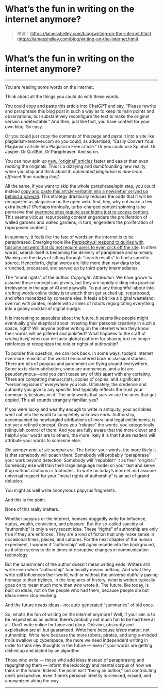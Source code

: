 <!--yml
category: 未分类
date: 2024-05-27 14:59:04
-->

# What’s the fun in writing on the internet anymore?

> 来源：[https://jamesshelley.com/blog/writing-on-the-internet.html](https://jamesshelley.com/blog/writing-on-the-internet.html)

# What’s the fun in writing on the internet anymore?

* * *

You are reading some words on the internet.

Think about all the things you could do with these words.

You could copy and paste this article into ChatGPT and say, “Please rewrite and paraphrase this blog post in such a way as to keep its main points and observations, but substantively reconfigure the text to make the original version undetectable.” And then, just like that, you have content for your own blog. So easy.

Or you could just copy the contents of this page and paste it into a site like plagiarism-remover.com so you could, as advertised, “Easily Convert Your Plagiarism article Into Plagiarism Free article.” Or you could use Spinbot. Or Jasper. Or QuillBot. Or Paraphraser. And so on.

You can now spin up [new, “original” articles](https://slate.com/technology/2023/01/chat-gpt-openai-jasper-hugging-face-plagiarism-big-technology.html) faster and easier than even *reading* the originals. This is a dizzying and dumbfounding new reality, when you stop and think about it: *automated plagiarism is now more efficient than reading itself.*

All the same, if you want to skip the whole paraphrase/spin step, you could instead [copy and paste this article verbatim into a newsletter served up behind a paywall](https://jamesshelley.com/blog/on-being-plagiarized.html). This strategy drastically reduces the odds that it will be recognized as plagiarism on the open web. And, hey, why not make a few extra bucks? (Perhaps ironically, turbo-charged content spinning is so pervasive that [evermore sites require user logins just to access content](https://www.niemanlab.org/2024/02/six-months-in-journalist-owned-tech-publication-404-media-is-profitable/). This seems vicious: repurposing content engenders the proliferation of walled gardens and walled gardens, in turn, engenders the proliferation of repurposed content.)

In summary, it feels like the fate of words on the internet is to be paraphrased. Emerging tools like [Perplexity.ai respond to quiries with fulsome answers that do not require users to even click off the site](https://www.perplexity.ai/search/google-search-results-ET4ll7tdT6axzwgifCC3Gw?s=c). In other words, search itself is becoming the delivery of paraphrase and summary. Waning are the days of sifting through “search results” to find a specific source. Henceforth, digital words are little more than raw data to be crunched, processed, and served up by third-party intermediaries.

The “moral rights” of the author. *Copyright*. *Attribution*. We have grown to assume these concepts as givens, but they are rapidly sliding into practical irrelevance in the age of AI and paywalls. To put any thoughtful labour into crafting words online today is to watch them get sucked up, repurposed, and often monetized by someone else. It feels a bit like a digital wasteland; overrun with pirates, replete with armies of robots regurgitating everything into a gooey cocktail of digital sludge.

It is interesting to speculate about the future. It seems like people might eventually grow skeptical about investing their personal creativity in such a space, right? Will anyone bother writing on the internet when they know their words will be pilfered and junkified? What happens to the craft of *writing itself* when our de facto global platform for sharing text no longer reinforces or recognizes the role or rights of *authorship*?

To ponder this question, we can look back. In some ways, today’s internet evermore reminds of the world I encountered back in classical studies. There are bits of papyrus and parchment are flying around everywhere. Some texts claim attribution, some are anonymous, and a lot are pseudonymous—and you can’t tease any of this apart with any certainty. There are competing manuscripts, copies of copies, and significant “versioning issues” everywhere you look. Ultimately, the credence and authority you give to any specific text typically reflects the trust your community bestows on it. The only words that survive are the ones that get copied. This all sounds strangely familiar, yes?

If you were lucky and wealthy enough to write in antiquity, your scribbles went out into the world to completely unknown ends. Authorship, accompanied by newfangled attributions of moral and legal entitlements, is not yet a refined concept. Once you “release” the words, you categorically relinquish control of them. And you are fully aware that the more clever and helpful your words are to others, the more likely it is that future readers will attribute your words to someone else.

*Sic semper erat, et sic semper erit.* The better your words, the more likely it is that somebody will poach them. Somebody will probably “paraphrase” your work beyond detection. Somebody will “republish” it as their “original.” Somebody else will train their large language model on your text and serve it up without citations or footnotes. To write on today’s internet and assume universal respect for your “moral rights of authorship” is an act of grand delusion.

You might as well write anonymous papyrus fragments.

And this is the point.

None of this really matters.

Whether papyrus or the internet, humans doggedly write for influence, status, wealth, conviction, and pleasure. But the so-called sanctity of “authorship” is only a very recent idea. These “rights” of authorship are only true if they are enforced. They are a kind of fiction that only make sense in occasional times, places, and cultures. For the next chapter of the human experiment, I wonder if “authorship” will again recede into the background, as it often seems to do in times of disruptive changes in communication technology.

But the banishment of the author doesn’t mean writing ends. Writers still write even when “authorship” functionally means nothing. And what they write still influences their world, with or without the universe dutifully paying homage to their bylines. In the long arcs of history, *what* is written typically goes on to mean much more than *who* wrote it. The future, like today, is built on ideas, not on the people who had them, because people die but ideas never stop evolving.

And the future *needs* ideas—not auto-generated “summaries” of old ones.

So, what’s the fun of writing on the internet anymore? Well, if your aim is to be respected as an author, there’s probably not much fun to be had here at all. Don’t write online for fame and glory. Oblivion, obscurity and exploitation are all but guaranteed. Write here because *ideas* matter, not authorship. Write here because the more robots, pirates, and single-minded trolls swallow up cyberspace, the more we need independent writing in order to think new thoughts in the future — even if your words are getting dished up and plated by an algorithm.

Those who *write* — those who add ideas instead of paraphrasing and regurgitating them — inform the lexicology and mental corpus of how we think in the future. Indeed, the point isn’t “being an author,” but contributing one’s perspective, even if one’s personal identity is silenced, erased, and anonymized along the way.

* * *